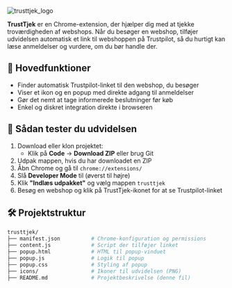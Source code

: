  ![trusttjek_logo](https://github.com/user-attachments/assets/cc106954-70d0-4fea-99b5-5f3c58482c6a)

**TrustTjek** er en Chrome-extension, der hjælper dig med at tjekke troværdigheden af webshops. Når du besøger en webshop, tilføjer udvidelsen automatisk et link til webshoppen på Trustpilot, så du hurtigt kan læse anmeldelser og vurdere, om du bør handle der.

## 🚀 Hovedfunktioner

- Finder automatisk Trustpilot-linket til den webshop, du besøger
- Viser et ikon og en popup med direkte adgang til anmeldelser
- Gør det nemt at tage informerede beslutninger før køb
- Enkel og diskret integration direkte i browseren

## 🧪 Sådan tester du udvidelsen

1. Download eller klon projektet:
   - Klik på **Code** → **Download ZIP** eller brug Git
2. Udpak mappen, hvis du har downloadet en ZIP
3. Åbn Chrome og gå til `chrome://extensions/`
4. Slå **Developer Mode** til (øverst til højre)
5. Klik **"Indlæs udpakket"** og vælg mappen `trusttjek`
6. Besøg en webshop og klik på TrustTjek-ikonet for at se Trustpilot-linket

## 🛠️ Projektstruktur

```bash
trusttjek/
├── manifest.json          # Chrome-konfiguration og permissions
├── content.js             # Script der tilføjer linket
├── popup.html             # HTML til popup-vinduet
├── popup.js               # Logik til popup
├── popup.css              # Styling af popup
├── icons/                 # Ikoner til udvidelsen (PNG)
├── README.md              # Projektbeskrivelse (denne fil)
